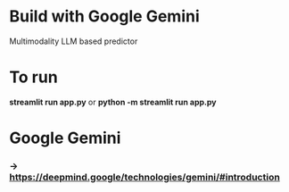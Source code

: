 # Build with Google Gemini
Multimodality LLM based predictor

# To run

**streamlit run app.py** or **python -m streamlit run app.py**


# Google Gemini 
###   -> https://deepmind.google/technologies/gemini/#introduction 


